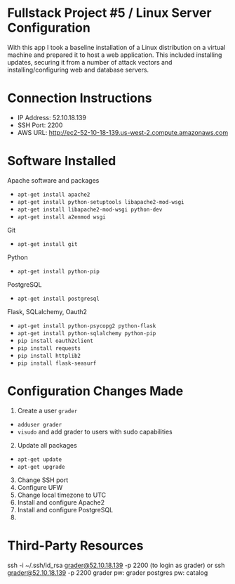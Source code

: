 # Fullstack Project #5 / Linux Server Configuration

With this app I took a baseline installation of a Linux distribution on a virtual machine and prepared it to host a web application. This included installing updates, securing it from a number of attack vectors and installing/configuring web and database servers.

# Connection Instructions
* IP Address: 52.10.18.139
* SSH Port: 2200
* AWS URL: http://ec2-52-10-18-139.us-west-2.compute.amazonaws.com

# Software Installed
Apache software and packages
* `apt-get install apache2`
* `apt-get install python-setuptools libapache2-mod-wsgi`
* `apt-get install libapache2-mod-wsgi python-dev`
* `apt-get install a2enmod wsgi`

Git
* `apt-get install git`

Python
* `apt-get install python-pip`

PostgreSQL
* `apt-get install postgresql`

Flask, SQLalchemy, Oauth2
* `apt-get install python-psycopg2 python-flask`
* `apt-get install python-sqlalchemy python-pip`
* `pip install oauth2client`
* `pip install requests`
* `pip install httplib2`
* `pip install flask-seasurf`

# Configuration Changes Made
1. Create a user `grader`
  * `adduser grader`
  * `visudo` and add grader to users with sudo capabilities
2. Update all packages
  * `apt-get update`
  * `apt-get upgrade`
3. Change SSH port
4. Configure UFW
5. Change local timezone to UTC
6. Install and configure Apache2
7. Install and configure PostgreSQL
8. 

# Third-Party Resources

ssh -i ~/.ssh/id_rsa grader@52.10.18.139 -p 2200 (to login as grader)
or ssh grader@52.10.18.139 -p 2200
grader pw: grader
postgres pw: catalog
